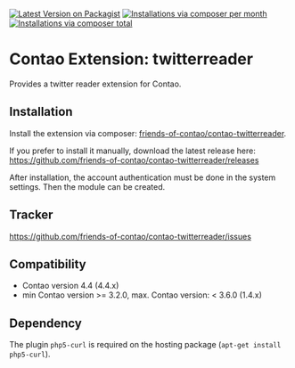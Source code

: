 [![Latest Version on Packagist](http://img.shields.io/packagist/v/friends-of-contao/contao-twitterreader.svg?style=flat)](https://packagist.org/packages/friends-of-contao/contao-twitterreader)
[![Installations via composer per month](http://img.shields.io/packagist/dm/friends-of-contao/contao-twitterreader.svg?style=flat)](https://packagist.org/packages/friends-of-contao/contao-twitterreader)
[![Installations via composer total](http://img.shields.io/packagist/dt/friends-of-contao/contao-twitterreader.svg?style=flat)](https://packagist.org/packages/friends-of-contao/contao-twitterreader)

Contao Extension: twitterreader
===============================

Provides a twitter reader extension for Contao.


Installation
------------

Install the extension via composer: [friends-of-contao/contao-twitterreader](https://packagist.org/packages/friends-of-contao/contao-twitterreader).

If you prefer to install it manually, download the latest release here: https://github.com/friends-of-contao/contao-twitterreader/releases

After installation, the account authentication must be done in the system settings. Then the module can be created.


Tracker
-------

https://github.com/friends-of-contao/contao-twitterreader/issues


Compatibility
-------------

- Contao version 4.4 (4.4.x)
- min Contao version >= 3.2.0, max. Contao version: <  3.6.0 (1.4.x)


Dependency
----------

The plugin `php5-curl` is required on the hosting package (`apt-get install php5-curl`).
